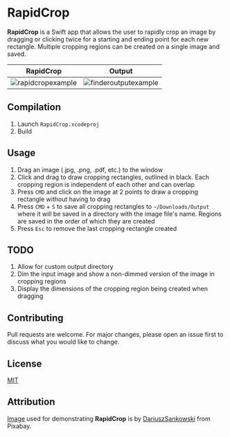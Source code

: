 # RapidCrop

**RapidCrop** is a Swift app that allows the user to rapidly crop an image by dragging or clicking twice for a starting and ending point for each new rectangle. Multiple cropping regions can be created on a single image and saved.

RapidCrop                  |  Output
:-------------------------:|:-------------------------:
![rapidcropexample](https://user-images.githubusercontent.com/20979457/52025411-32787d00-24d2-11e9-8134-e0e03b765978.png)  |  ![finderoutputexample](https://user-images.githubusercontent.com/20979457/52025412-34424080-24d2-11e9-99f4-d83ca6e49736.png)

## Compilation

1) Launch `RapidCrop.xcodeproj`
2) Build

## Usage

1) Drag an image (.jpg, .png, .pdf, etc.) to the window
2) Click and drag to draw cropping rectangles, outlined in black. Each cropping region is independent of each other and can overlap
3) Press `CMD` and click on the image at 2 points to draw a cropping rectangle without having to drag
4) Press `CMD` + `S` to save all cropping rectangles to `~/Downloads/Output` where it will be saved in a directory with the image file's name. Regions are saved in the order of which they are created
5) Press `Esc` to remove the last cropping rectangle created  

## TODO

1) Allow for custom output directory
2) Dim the input image and show a non-dimmed version of the image in cropping regions
3) Display the dimensions of the cropping region being created when dragging

## Contributing

Pull requests are welcome. For major changes, please open an issue first to discuss what you would like to change.

## License

[MIT](./LICENSE.txt)

## Attribution

[Image](https://pixabay.com/en/journey-adventure-photo-map-old-1130732/) used for demonstrating **RapidCrop** is by [DariuszSankowski](https://pixabay.com/en/users/dariuszsankowski-1441456/) from Pixabay.